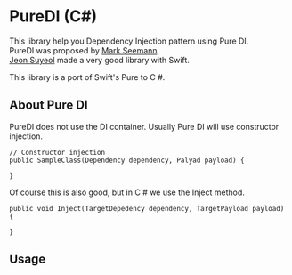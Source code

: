 # PureDI (C#)

This library help you Dependency Injection pattern using Pure DI.  
PureDI was proposed by [Mark Seemann](http://blog.ploeh.dk/2014/06/10/pure-di/).  
[Jeon Suyeol](https://github.com/devxoul/Pure) made a very good library with Swift.
  
This library is a port of Swift's Pure to C #.

## About Pure DI

PureDI does not use the DI container. Usually Pure DI will use constructor injection.  


```
// Constructor injection
public SampleClass(Dependency dependency, Palyad payload) {

}
```

Of course this is also good, but in C # we use the Inject method.

```
public void Inject(TargetDepedency dependency, TargetPayload payload) {

}
```


## Usage


